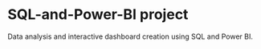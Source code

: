 # SQL-and-Power-BI project
Data analysis and interactive dashboard creation using SQL and Power BI.
